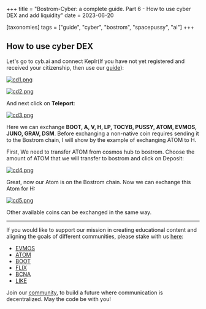 +++
title = "Bostrom-Cyber: a complete guide. Part 6 - How to use cyber DEX and add liquidity"
date = 2023-06-20

[taxonomies]
tags = ["guide", "cyber", "bostrom", "spacepussy", "ai"]
+++

## How to use cyber DEX ##

Let's go to cyb.ai and connect Keplr(If you have not yet registered and received your citizenship, then use our
[guide](https://citizen-cosmos.github.io/manuscripts/cyber-bostrom-3-citizenship/)):

[![cd1.png](https://i.postimg.cc/4yFvYhY3/cd1.png)](https://postimg.cc/V0n0TvBy)

[![cd2.png](https://i.postimg.cc/FFPVWwTQ/cd2.png)](https://postimg.cc/qg3KgDfm)

And next click on **Teleport**:

[![cd3.png](https://i.postimg.cc/fTNSvCNh/cd3.png)](https://postimg.cc/vD0mYWTP)

Here we can exchange **BOOT, A, V, H, LP, TOCYB, PUSSY, ATOM, EVMOS, JUNO, GRAV, DSM**. Before exchanging a non-native coin requires sending it to the Bostrom chain, I will show by the example of exchanging ATOM to H.

First, We need to transfer ATOM from cosmos hub to bostrom. Choose the amount of ATOM that we will transfer to bostrom and click on Deposit:

[![cd4.png](https://i.postimg.cc/yY4pXMxY/cd4.png)](https://postimg.cc/6TchB1CD)

Great, now our Atom is on the Bostrom chain. Now we can exchange this Atom for H:

[![cd5.png](https://i.postimg.cc/J0Bg4mhS/cd5.png)](https://postimg.cc/0KPZcTDC)

Other available coins can be exchanged in the same way.

-----------------------------------------------------------------------------------------------------------------------------------------------------------

If you would like to support our mission in creating educational content and aligning the goals of different communities, please stake with us [here](https://www.citizencosmos.space/staking): 

- [EVMOS](https://wallet.keplr.app/chains/evmos?modal=validator&chain=evmos_9001-2&validator_address=evmosvaloper1mtwvpdd57gpkyejd566s24afr9zm5ryq8gwpvj) 
- [ATOM](https://wallet.keplr.app/chains/cosmos-hub?modal=validator&chain=cosmoshub-4&validator_address=cosmosvaloper1e859xaue4k2jzqw20cv6l7p3tmc378pc3k8g2u) 
- [BOOT](https://wallet.keplr.app/chains/bostrom?modal=validator&chain=bostrom&validator_address=bostromvaloper1f7nx65pmayfenpfwzwaamwas4ygmvalqj6dz5r)
- [FLIX](https://wallet.keplr.app/chains/omniflix?modal=validator&chain=omniflixhub-1&validator_address=omniflixvaloper1wnpak7sfawsfv9c8vqe7naxfa4g99lv7djfn8n)
- [BCNA](https://wallet.bitcanna.io/validators/bcnavaloper1ngt4atd3qlgcwfv7fkjdjxhz7k0vl2rejrvzye)
- [LIKE](https://dao.like.co/validators/likevaloper136r5phdpc02gmtmyampl9qkv0mdq385xxsaadu)

Join our [community](https://discord.gg/kJaG3EucCX), to build a future where communication is decentralized. May the code be with you!


